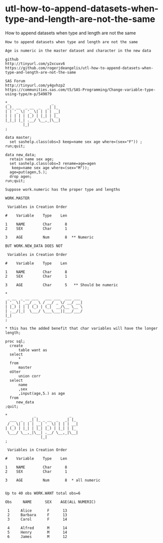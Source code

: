 # utl-how-to-append-datasets-when-type-and-length-are-not-the-same
How to append datasets when type and length are not the same 

    How to append datasets when type and length are not the same                                                    
                                                                                                                    
    Age is numeric in the master dataset and character in the new data                                              
                                                                                                                    
    github                                                                                                          
    http://tinyurl.com/y2xcuxv6                                                                                     
    https://github.com/rogerjdeangelis/utl-how-to-append-datasets-when-type-and-length-are-not-the-same             
                                                                                                                    
    SAS Forum                                                                                                       
    http://tinyurl.com/y4gvhzp2                                                                                     
    https://communities.sas.com/t5/SAS-Programming/Change-variable-type-using-type/m-p/549079                       
                                                                                                                    
    *_                   _                                                                                          
    (_)_ __  _ __  _   _| |_                                                                                        
    | | '_ \| '_ \| | | | __|                                                                                       
    | | | | | |_) | |_| | |_                                                                                        
    |_|_| |_| .__/ \__,_|\__|                                                                                       
            |_|                                                                                                     
    ;                                                                                                               
                                                                                                                    
    data master;                                                                                                    
      set sashelp.class(obs=3 keep=name sex age where=(sex="F")) ;                                                  
    run;quit;                                                                                                       
                                                                                                                    
    data new_data;                                                                                                  
      retain name sex age;                                                                                          
      set sashelp.class(obs=3 rename=age=agen                                                                       
       keep=name sex age where=(sex="M"));                                                                          
      age=put(agen,5.);                                                                                             
      drop agen;                                                                                                    
    run;quit;                                                                                                       
                                                                                                                    
    Suppose work.numeric has the proper type and lengths                                                            
                                                                                                                    
    WORK.MASTER                                                                                                     
                                                                                                                    
     Variables in Creation Order                                                                                    
                                                                                                                    
    #    Variable    Type    Len                                                                                    
                                                                                                                    
    1    NAME        Char      8                                                                                    
    2    SEX         Char      1                                                                                    
                                                                                                                    
    3    AGE         Num       8  ** Numeric                                                                        
                                                                                                                    
    BUT WORK.NEW_DATA DOES NOT                                                                                      
                                                                                                                    
     Variables in Creation Order                                                                                    
                                                                                                                    
    #    Variable    Type    Len                                                                                    
                                                                                                                    
    1    NAME        Char      8                                                                                    
    2    SEX         Char      1                                                                                    
                                                                                                                    
    3    AGE         Char      5   ** Should be numeric                                                             
                                                                                                                    
    *                                                                                                               
     _ __  _ __ ___   ___ ___  ___ ___                                                                              
    | '_ \| '__/ _ \ / __/ _ \/ __/ __|                                                                             
    | |_) | | | (_) | (_|  __/\__ \__ \                                                                             
    | .__/|_|  \___/ \___\___||___/___/                                                                             
    |_|                                                                                                             
    ;                                                                                                               
                                                                                                                    
    * this has the added benefit that char variables will have the longer length;                                   
                                                                                                                    
    proc sql;                                                                                                       
      create                                                                                                        
          table want as                                                                                             
      select                                                                                                        
          *                                                                                                         
      from                                                                                                          
          master                                                                                                    
      oUter                                                                                                         
          union corr                                                                                                
      select                                                                                                        
          name                                                                                                      
          ,sex                                                                                                      
          ,input(age,5.) as age                                                                                     
      from                                                                                                          
         new_data                                                                                                   
    ;quit;                                                                                                          
                                                                                                                    
    *            _               _                                                                                  
      ___  _   _| |_ _ __  _   _| |_                                                                                
     / _ \| | | | __| '_ \| | | | __|                                                                               
    | (_) | |_| | |_| |_) | |_| | |_                                                                                
     \___/ \__,_|\__| .__/ \__,_|\__|                                                                               
                    |_|                                                                                             
    ;                                                                                                               
                                                                                                                    
     Variables in Creation Order                                                                                    
                                                                                                                    
    #    Variable    Type    Len                                                                                    
                                                                                                                    
    1    NAME        Char      8                                                                                    
    2    SEX         Char      1                                                                                    
                                                                                                                    
    3    AGE         Num       8  * all numeric                                                                     
                                                                                                                    
                                                                                                                    
    Up to 40 obs WORK.WANT total obs=6                                                                              
                                                                                                                    
    Obs     NAME      SEX    AGE(ALL NUMERIC)                                                                       
                                                                                                                    
     1     Alice       F      13                                                                                    
     2     Barbara     F      13                                                                                    
     3     Carol       F      14                                                                                    
                                                                                                                    
     4     Alfred      M      14                                                                                    
     5     Henry       M      14                                                                                    
     6     James       M      12                                                                                    
                                                                                                                    
